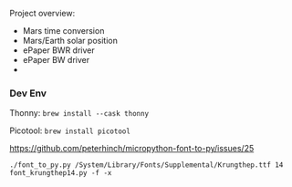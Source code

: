 

Project overview:
* Mars time conversion
* Mars/Earth solar position
* ePaper BWR driver
* ePaper BW driver
*



### Dev Env

Thonny: `brew install --cask thonny`

Picotool: `brew install picotool`



https://github.com/peterhinch/micropython-font-to-py/issues/25

```
./font_to_py.py /System/Library/Fonts/Supplemental/Krungthep.ttf 14 font_krungthep14.py -f -x
```
